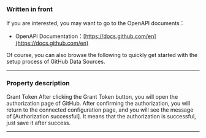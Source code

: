 ### Written in front
If you are interested, you may want to go to the OpenAPI documents：

- OpenAPI Documentation：[https://docs.github.com/en](https://docs.github.com/en)

Of course, you can also browse the following to quickly get started with the setup process of GitHub Data Sources.

---

### Property description

Grant Token After clicking the Grant Token button, you will open the authorization page of GitHub. After confirming the authorization, you will return to the connected configuration page, and you will see the message of [Authorization successful]. It means that the authorization is successful, just save it after success.

---
